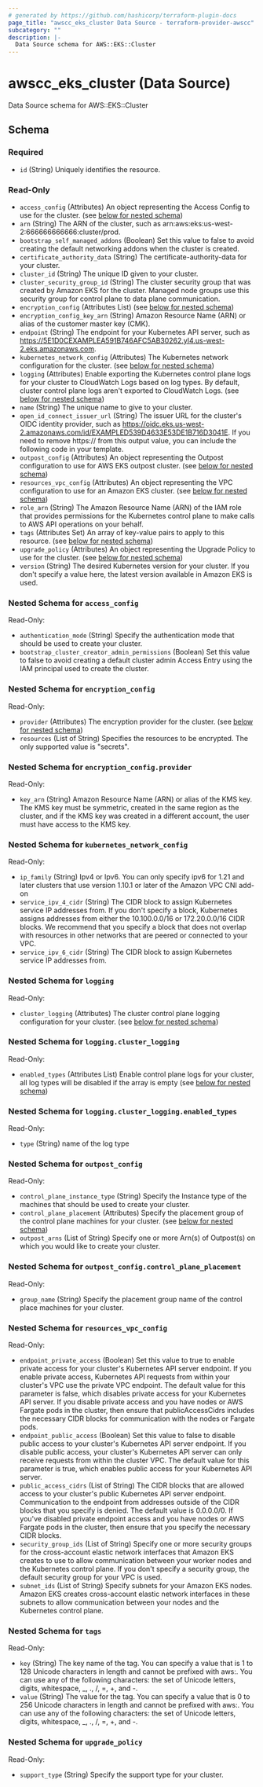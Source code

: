 ```yaml
---
# generated by https://github.com/hashicorp/terraform-plugin-docs
page_title: "awscc_eks_cluster Data Source - terraform-provider-awscc"
subcategory: ""
description: |-
  Data Source schema for AWS::EKS::Cluster
---
```


# awscc_eks_cluster (Data Source)

Data Source schema for AWS::EKS::Cluster



<!-- schema generated by tfplugindocs -->
## Schema

### Required

- `id` (String) Uniquely identifies the resource.

### Read-Only

- `access_config` (Attributes) An object representing the Access Config to use for the cluster. (see [below for nested schema](#nestedatt--access_config))
- `arn` (String) The ARN of the cluster, such as arn:aws:eks:us-west-2:666666666666:cluster/prod.
- `bootstrap_self_managed_addons` (Boolean) Set this value to false to avoid creating the default networking addons when the cluster is created.
- `certificate_authority_data` (String) The certificate-authority-data for your cluster.
- `cluster_id` (String) The unique ID given to your cluster.
- `cluster_security_group_id` (String) The cluster security group that was created by Amazon EKS for the cluster. Managed node groups use this security group for control plane to data plane communication.
- `encryption_config` (Attributes List) (see [below for nested schema](#nestedatt--encryption_config))
- `encryption_config_key_arn` (String) Amazon Resource Name (ARN) or alias of the customer master key (CMK).
- `endpoint` (String) The endpoint for your Kubernetes API server, such as https://5E1D0CEXAMPLEA591B746AFC5AB30262.yl4.us-west-2.eks.amazonaws.com.
- `kubernetes_network_config` (Attributes) The Kubernetes network configuration for the cluster. (see [below for nested schema](#nestedatt--kubernetes_network_config))
- `logging` (Attributes) Enable exporting the Kubernetes control plane logs for your cluster to CloudWatch Logs based on log types. By default, cluster control plane logs aren't exported to CloudWatch Logs. (see [below for nested schema](#nestedatt--logging))
- `name` (String) The unique name to give to your cluster.
- `open_id_connect_issuer_url` (String) The issuer URL for the cluster's OIDC identity provider, such as https://oidc.eks.us-west-2.amazonaws.com/id/EXAMPLED539D4633E53DE1B716D3041E. If you need to remove https:// from this output value, you can include the following code in your template.
- `outpost_config` (Attributes) An object representing the Outpost configuration to use for AWS EKS outpost cluster. (see [below for nested schema](#nestedatt--outpost_config))
- `resources_vpc_config` (Attributes) An object representing the VPC configuration to use for an Amazon EKS cluster. (see [below for nested schema](#nestedatt--resources_vpc_config))
- `role_arn` (String) The Amazon Resource Name (ARN) of the IAM role that provides permissions for the Kubernetes control plane to make calls to AWS API operations on your behalf.
- `tags` (Attributes Set) An array of key-value pairs to apply to this resource. (see [below for nested schema](#nestedatt--tags))
- `upgrade_policy` (Attributes) An object representing the Upgrade Policy to use for the cluster. (see [below for nested schema](#nestedatt--upgrade_policy))
- `version` (String) The desired Kubernetes version for your cluster. If you don't specify a value here, the latest version available in Amazon EKS is used.

<a id="nestedatt--access_config"></a>
### Nested Schema for `access_config`

Read-Only:

- `authentication_mode` (String) Specify the authentication mode that should be used to create your cluster.
- `bootstrap_cluster_creator_admin_permissions` (Boolean) Set this value to false to avoid creating a default cluster admin Access Entry using the IAM principal used to create the cluster.


<a id="nestedatt--encryption_config"></a>
### Nested Schema for `encryption_config`

Read-Only:

- `provider` (Attributes) The encryption provider for the cluster. (see [below for nested schema](#nestedatt--encryption_config--provider))
- `resources` (List of String) Specifies the resources to be encrypted. The only supported value is "secrets".

<a id="nestedatt--encryption_config--provider"></a>
### Nested Schema for `encryption_config.provider`

Read-Only:

- `key_arn` (String) Amazon Resource Name (ARN) or alias of the KMS key. The KMS key must be symmetric, created in the same region as the cluster, and if the KMS key was created in a different account, the user must have access to the KMS key.



<a id="nestedatt--kubernetes_network_config"></a>
### Nested Schema for `kubernetes_network_config`

Read-Only:

- `ip_family` (String) Ipv4 or Ipv6. You can only specify ipv6 for 1.21 and later clusters that use version 1.10.1 or later of the Amazon VPC CNI add-on
- `service_ipv_4_cidr` (String) The CIDR block to assign Kubernetes service IP addresses from. If you don't specify a block, Kubernetes assigns addresses from either the 10.100.0.0/16 or 172.20.0.0/16 CIDR blocks. We recommend that you specify a block that does not overlap with resources in other networks that are peered or connected to your VPC.
- `service_ipv_6_cidr` (String) The CIDR block to assign Kubernetes service IP addresses from.


<a id="nestedatt--logging"></a>
### Nested Schema for `logging`

Read-Only:

- `cluster_logging` (Attributes) The cluster control plane logging configuration for your cluster. (see [below for nested schema](#nestedatt--logging--cluster_logging))

<a id="nestedatt--logging--cluster_logging"></a>
### Nested Schema for `logging.cluster_logging`

Read-Only:

- `enabled_types` (Attributes List) Enable control plane logs for your cluster, all log types will be disabled if the array is empty (see [below for nested schema](#nestedatt--logging--cluster_logging--enabled_types))

<a id="nestedatt--logging--cluster_logging--enabled_types"></a>
### Nested Schema for `logging.cluster_logging.enabled_types`

Read-Only:

- `type` (String) name of the log type




<a id="nestedatt--outpost_config"></a>
### Nested Schema for `outpost_config`

Read-Only:

- `control_plane_instance_type` (String) Specify the Instance type of the machines that should be used to create your cluster.
- `control_plane_placement` (Attributes) Specify the placement group of the control plane machines for your cluster. (see [below for nested schema](#nestedatt--outpost_config--control_plane_placement))
- `outpost_arns` (List of String) Specify one or more Arn(s) of Outpost(s) on which you would like to create your cluster.

<a id="nestedatt--outpost_config--control_plane_placement"></a>
### Nested Schema for `outpost_config.control_plane_placement`

Read-Only:

- `group_name` (String) Specify the placement group name of the control place machines for your cluster.



<a id="nestedatt--resources_vpc_config"></a>
### Nested Schema for `resources_vpc_config`

Read-Only:

- `endpoint_private_access` (Boolean) Set this value to true to enable private access for your cluster's Kubernetes API server endpoint. If you enable private access, Kubernetes API requests from within your cluster's VPC use the private VPC endpoint. The default value for this parameter is false, which disables private access for your Kubernetes API server. If you disable private access and you have nodes or AWS Fargate pods in the cluster, then ensure that publicAccessCidrs includes the necessary CIDR blocks for communication with the nodes or Fargate pods.
- `endpoint_public_access` (Boolean) Set this value to false to disable public access to your cluster's Kubernetes API server endpoint. If you disable public access, your cluster's Kubernetes API server can only receive requests from within the cluster VPC. The default value for this parameter is true, which enables public access for your Kubernetes API server.
- `public_access_cidrs` (List of String) The CIDR blocks that are allowed access to your cluster's public Kubernetes API server endpoint. Communication to the endpoint from addresses outside of the CIDR blocks that you specify is denied. The default value is 0.0.0.0/0. If you've disabled private endpoint access and you have nodes or AWS Fargate pods in the cluster, then ensure that you specify the necessary CIDR blocks.
- `security_group_ids` (List of String) Specify one or more security groups for the cross-account elastic network interfaces that Amazon EKS creates to use to allow communication between your worker nodes and the Kubernetes control plane. If you don't specify a security group, the default security group for your VPC is used.
- `subnet_ids` (List of String) Specify subnets for your Amazon EKS nodes. Amazon EKS creates cross-account elastic network interfaces in these subnets to allow communication between your nodes and the Kubernetes control plane.


<a id="nestedatt--tags"></a>
### Nested Schema for `tags`

Read-Only:

- `key` (String) The key name of the tag. You can specify a value that is 1 to 128 Unicode characters in length and cannot be prefixed with aws:. You can use any of the following characters: the set of Unicode letters, digits, whitespace, _, ., /, =, +, and -.
- `value` (String) The value for the tag. You can specify a value that is 0 to 256 Unicode characters in length and cannot be prefixed with aws:. You can use any of the following characters: the set of Unicode letters, digits, whitespace, _, ., /, =, +, and -.


<a id="nestedatt--upgrade_policy"></a>
### Nested Schema for `upgrade_policy`

Read-Only:

- `support_type` (String) Specify the support type for your cluster.
